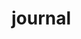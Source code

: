 # journal 
                                            
                                                            
                                                                                                                                                                        
                                                            
                                                          
                                                                                      
                                                           
                                                                  
